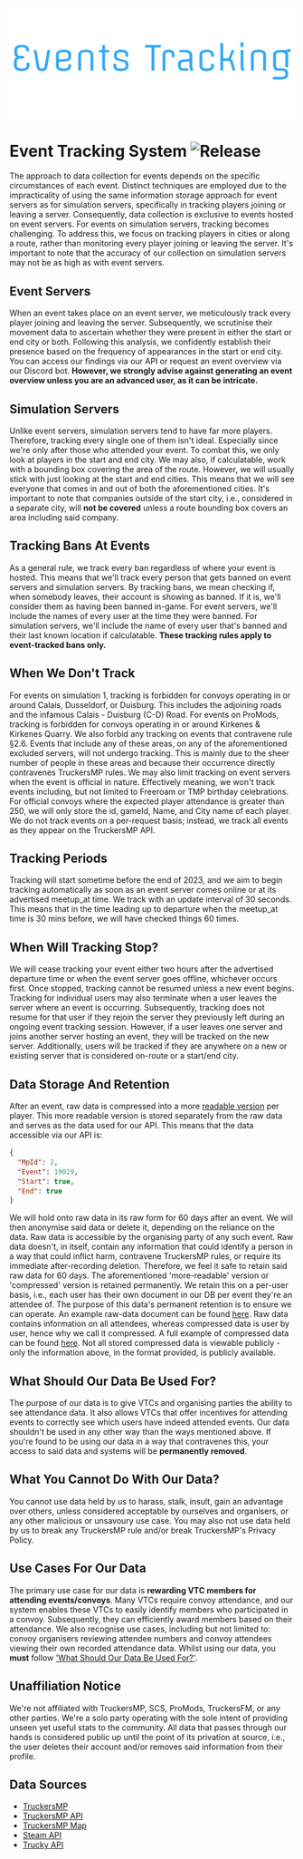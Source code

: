<p align="center">
  <img src="https://github.com/TruckersMP-Tracker/events-tracking/blob/main/test-logo.png"  /> 
</p>

# Event Tracking System ![Release](https://img.shields.io/badge/release-privatebeta-yellow)

The approach to data collection for events depends on the specific circumstances of each event. Distinct techniques are employed due to the impracticality of using the same information storage approach for event servers as for simulation servers, specifically in tracking players joining or leaving a server. Consequently, data collection is exclusive to events hosted on event servers. For events on simulation servers, tracking becomes challenging. To address this, we focus on tracking players in cities or along a route, rather than monitoring every player joining or leaving the server. It's important to note that the accuracy of our collection on simulation servers may not be as high as with event servers.

## Event Servers

When an event takes place on an event server, we meticulously track every player joining and leaving the server. Subsequently, we scrutinise their movement data to ascertain whether they were present in either the start or end city or both. Following this analysis, we confidently establish their presence based on the frequency of appearances in the start or end city. You can access our findings via our API or request an event overview via our Discord bot. **However, we strongly advise against generating an event overview unless you are an advanced user, as it can be intricate.**

## Simulation Servers

Unlike event servers, simulation servers tend to have far more players. Therefore, tracking every single one of them isn't ideal. Especially since we're only after those who attended your event. To combat this, we only look at players in the start and end city. We may also, if calculatable, work with a bounding box covering the area of the route. However, we will usually stick with just looking at the start and end cities. This means that we will see everyone that comes in and out of both the aforementioned cities. It's important to note that companies outside of the start city, i.e., considered in a separate city, will **not be covered** unless a route bounding box covers an area including said company.

## Tracking Bans At Events

As a general rule, we track every ban regardless of where your event is hosted. This means that we'll track every person that gets banned on event servers and simulation servers. By tracking bans, we mean checking if, when somebody leaves, their account is showing as banned. If it is, we'll consider them as having been banned in-game. For event servers, we'll include the names of every user at the time they were banned. For simulation servers, we'll include the name of every user that's banned and their last known location if calculatable. **These tracking rules apply to event-tracked bans only.**

## When We Don't Track

For events on simulation 1, tracking is forbidden for convoys operating in or around Calais, Dusseldorf, or Duisburg. This includes the adjoining roads and the infamous Calais - Duisburg (C-D) Road. For events on ProMods, tracking is forbidden for convoys operating in or around Kirkenes & Kirkenes Quarry. We also forbid any tracking on events that contravene rule §2.6. Events that include any of these areas, on any of the aforementioned excluded servers, will not undergo tracking. This is mainly due to the sheer number of people in these areas and because their occurrence directly contravenes TruckersMP rules. We may also limit tracking on event servers when the event is official in nature. Effectively meaning, we won't track events including, but not limited to Freeroam or TMP birthday celebrations. For official convoys where the expected player attendance is greater than 250, we will only store the id, gameId, Name, and City name of each player. We do not track events on a per-request basis; instead, we track all events as they appear on the TruckersMP API.

## Tracking Periods

Tracking will start sometime before the end of 2023, and we aim to begin tracking automatically as soon as an event server comes online or at its advertised meetup_at time. We track with an update interval of 30 seconds. This means that in the time leading up to departure when the meetup_at time is 30 mins before, we will have checked things 60 times.

## When Will Tracking Stop?

We will cease tracking your event either two hours after the advertised departure time or when the event server goes offline, whichever occurs first. Once stopped, tracking cannot be resumed unless a new event begins. Tracking for individual users may also terminate when a user leaves the server where an event is occurring. Subsequently, tracking does not resume for that user if they rejoin the server they previously left during an ongoing event tracking session. However, if a user leaves one server and joins another server hosting an event, they will be tracked on the new server. Additionally, users will be tracked if they are anywhere on a new or existing server that is considered on-route or a start/end city.

## Data Storage And Retention

After an event, raw data is compressed into a more [readable version](https://github.com/TruckersMP-Tracker/events-tracking/blob/main/json/examples/event_test/compressed_test_doc.json) per player. This more readable version is stored separately from the raw data and serves as the data used for our API. This means that the data accessible via our API is:

```json
{
  "MpId": 2,
  "Event": 19029,
  "Start": true,
  "End": true
}
```

We will hold onto raw data in its raw form for 60 days after an event. We will then anonymise said data or delete it, depending on the reliance on the data. Raw data is accessible by the organising party of any such event. Raw data doesn't, in itself, contain any information that could identify a person in a way that could inflict harm, contravene TruckersMP rules, or require its immediate after-recording deletion. Therefore, we feel it safe to retain said raw data for 60 days. The aforementioned 'more-readable' version or 'compressed' version is retained permanently. We retain this on a per-user basis, i.e., each user has their own document in our DB per event they're an attendee of. The purpose of this data's permanent retention is to ensure we can operate. An example raw-data document can be found [here](https://github.com/TruckersMP-Tracker/events-tracking/blob/main/json/examples/event_test/raw_test_doc.json). Raw data contains information on all attendees, whereas compressed data is user by user, hence why we call it compressed. A full example of compressed data can be found [here](https://github.com/TruckersMP-Tracker/events-tracking/blob/main/json/examples/event_test/compressed_test_doc.json). Not all stored compressed data is viewable publicly - only the information above, in the format provided, is publicly available.

## What Should Our Data Be Used For?

The purpose of our data is to give VTCs and organising parties the ability to see attendance data. It also allows VTCs that offer incentives for attending events to correctly see which users have indeed attended events. Our data shouldn't be used in any other way than the ways mentioned above. If you're found to be using our data in a way that contravenes this, your access to said data and systems will be **permanently removed**.

## What You Cannot Do With Our Data?

You cannot use data held by us to harass, stalk, insult, gain an advantage over others, unless considered acceptable by ourselves and organisers, or any other malicious or unsavoury use case. You may also not use data held by us to break any TruckersMP rule and/or break TruckersMP's Privacy Policy.

## Use Cases For Our Data
The primary use case for our data is **rewarding VTC members for attending events/convoys**. Many VTCs require convoy attendance, and our system enables these VTCs to easily identify members who participated in a convoy. Subsequently, they can efficiently award members based on their attendance. We also recognise use cases, including but not limited to: convoy organisers reviewing attendee numbers and convoy attendees viewing their own recorded attendance data. Whilst using our data, you **must** follow ['What Should Our Data Be Used For?'](). 

## Unaffiliation Notice

We're not affiliated with TruckersMP, SCS, ProMods, TruckersFM, or any other parties. We're a solo party operating with the sole intent of providing unseen yet useful stats to the community. All data that passes through our hands is considered public up until the point of its privation at source, i.e., the user deletes their account and/or removes said information from their profile.

## Data Sources
- [TruckersMP](https://truckersmp.com)
- [TruckersMP API](https://truckersmp.com/developers/api)
- [TruckersMP Map](https://map.truckersmp.com)
- [Steam API](https://steamcommunity.com/dev)
- [Trucky API](https://api.truckyapp.com/docs)

